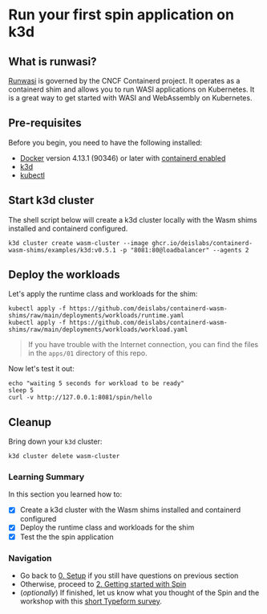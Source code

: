 # Run your first spin application on k3d

## What is runwasi?

[Runwasi](https://github.com/containerd/runwasi) is governed by the CNCF Containerd project. It operates as a containerd shim and allows you to run WASI applications on Kubernetes. It is a great way to get started with WASI and WebAssembly on Kubernetes.

## Pre-requisites

Before you begin, you need to have the following installed:

- [Docker](https://docs.docker.com/install/) version 4.13.1 (90346) or later with [containerd enabled](https://docs.docker.com/desktop/containerd/)
- [k3d](https://k3d.io/v5.4.6/#installation)
- [kubectl](https://kubernetes.io/docs/tasks/tools/#kubectl)

## Start k3d cluster

The shell script below will create a k3d cluster locally with the Wasm shims installed and containerd configured.

```
k3d cluster create wasm-cluster --image ghcr.io/deislabs/containerd-wasm-shims/examples/k3d:v0.5.1 -p "8081:80@loadbalancer" --agents 2
```

## Deploy the workloads

Let's apply the runtime class and workloads for the shim: 
```
kubectl apply -f https://github.com/deislabs/containerd-wasm-shims/raw/main/deployments/workloads/runtime.yaml
kubectl apply -f https://github.com/deislabs/containerd-wasm-shims/raw/main/deployments/workloads/workload.yaml
```

> If you have trouble with the Internet connection, you can find the files in the `apps/01` directory of this repo.

Now let's test it out:
```
echo "waiting 5 seconds for workload to be ready"
sleep 5
curl -v http://127.0.0.1:8081/spin/hello
```

## Cleanup

Bring down your `k3d` cluster:

```bash
k3d cluster delete wasm-cluster
```

### Learning Summary

In this section you learned how to:

- [x] Create a k3d cluster with the Wasm shims installed and containerd configured
- [x] Deploy the runtime class and workloads for the shim
- [x] Test the the spin application

### Navigation
- Go back to [0. Setup](00-setup.md) if you still have questions on previous section
- Otherwise, proceed to [2. Getting started with Spin](02-spin-getting-started.md)
- (_optionally_) If finished, let us know what you thought of the Spin and the workshop with this [short Typeform survey](https://fibsu0jcu2g.typeform.com/to/RK08OLSy#hubspot_utk=xxxxx&hubspot_page_name=xxxxx&hubspot_page_url=xxxxx).